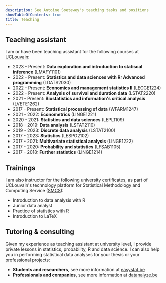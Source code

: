 ```yaml
---
description: See Antoine Soetewey's teaching tasks and positions
showTableOfContents: true
title: Teaching
---
```


## Teaching assistant

I am or have been teaching assistant for the following courses at [UCLouvain](https://uclouvain.be/):

<ul>
    <li>2023 - Present: <b>Data exploration and introduction to statiscal inference</b> (LMAFY1101)</li>
    <li>2022 - Present: <b>Statistics and data sciences with R: Advanced programming</b> (LDATS2030)</li>
    <li>2022 - Present: <b>Economics and management statistics II</b> (LECGE1224)</li>
    <li>2022 - Present: <b>Analysis of survival and duration data</b> (LSTAT2220)</li>
    <li>2021 - Present: <b>Biostatistics and information's critical analysis</b> (LVETE1262)</li>
    <li>2017 - Present: <b>Statistical processing of data</b> (WFARM1247)</li>
    <li>2021 - 2022: <b>Econometrics</b> (LINGE1221)</li>
    <li>2020 - 2021: <b>Statistics and data sciences</b> (LEPL1109)</li>
    <li>2018 - 2019: <b>Data analysis</b> (LSTAT2110)</li>
    <li>2019 - 2023: <b>Discrete data analysis</b> (LSTAT2100)</li>
    <li>2017 - 2023: <b>Statistics</b> (LESPO2102)</li>
    <li>2017 - 2021: <b>Multivariate statistical analysis</b> (LINGE1222)</li>
    <li>2017 - 2020: <b>Probability and statistics</b> (LFSAB1105)</li>
    <li>2017 - 2018: <b>Further statistics</b> (LINGE1214)</li>
</ul>

## Trainings

I am also instructor for the following university certificates, as part of UCLouvain's technology platform for Statistical Methodology and Computing Service (<a href="https://sites.uclouvain.be/training/smcs/" target="_blank" rel="noopener">SMCS</a>):

- Introduction to data analysis with R
- Junior data analyst
- Practice of statistics with R
- Introduction to LaTeX

## Tutoring & consulting

Given my experience as teaching assistant at university level, I provide private lessons in statistics, probability, R and data science. I can also help you in performing statistical data analyses for your thesis or your professional projects:

- **Students and researchers**, see more information at [easystat.be](https://easystat.be/)
- **Professionals and companies**, see more information at [datanalyze.be](https://datanalyze.be/)
